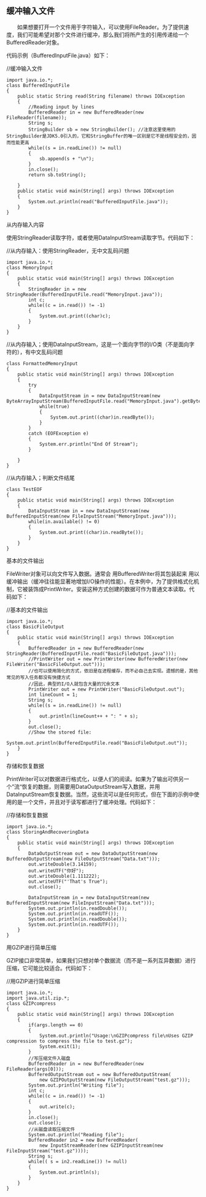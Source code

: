 ## 缓冲输入文件

&emsp;&emsp;如果想要打开一个文件用于字符输入，可以使用FileReader。为了提供速度，我们可能希望对那个文件进行缓冲，那么我们将所产生的引用传递给一个BufferedReader对象。

代码示例（BufferedInputFile.java）如下：

//缓冲输入文件
```
import java.io.*;
class BufferedInputFile
{
	public static String read(String filename) throws IOException
	{
		//Reading input by lines
		BufferedReader in = new BufferedReader(new FileReader(filename));
		String s;
		StringBuilder sb = new StringBuilder(); //注意这里使用的StringBuilder是JDK5.0引入的，它和StringBuffer的唯一区别是它不是线程安全的，因而性能更高
		while((s = in.readLine()) != null)
		{
			sb.append(s + "\n");
		}
		in.close();
		return sb.toString();
 
	}
	public static void main(String[] args) throws IOException
	{
		System.out.println(read("BufferedInputFile.java"));
	}
}
```

从内存输入内容


使用StringReader读取字符，或者使用DataInputStream读取字节。代码如下：

//从内存输入：使用StringReader，无中文乱码问题
```
import java.io.*;
class MemoryInput
{
	public static void main(String[] args) throws IOException
	{
		StringReader in = new StringReader(BufferedInputFile.read("MemoryInput.java"));
		int c;
		while((c = in.read()) != -1)
		{
			System.out.print((char)c);
		}
	}
}
```
//从内存输入；使用DataInputStream，这是一个面向字节的I/O类（不是面向字符的），有中文乱码问题
```
class FormattedMemoryInput
{
	public static void main(String[] args) throws IOException
	{
		try
		{
			DataInputStream in = new DataInputStream(new ByteArrayInputStream(BufferedInputFile.read("MemoryInput.java").getBytes()));
			while(true)
			{
				System.out.print((char)in.readByte());
			}			
		}
		catch (EOFException e)
		{
			System.err.println("End Of Stream");
		}
 
	}
}
```
//从内存输入；判断文件结尾
```
class TestEOF
{
	public static void main(String[] args) throws IOException
	{
		DataInputStream in = new DataInputStream(new BufferedInputStream(new FileInputStream("MemoryInput.java")));
		while(in.available() != 0)
		{
			System.out.print((char)in.readByte());
		}
	}
}
```
基本的文件输出


FileWriter对象可以向文件写入数据。通常会 用BufferedWriter将其包装起来 用以缓冲输出（缓冲往往能显著地增加I/O操作的性能）。在本例中，为了提供格式化机制，它被装饰成PrintWriter。安装这种方式创建的数据可作为普通文本读取。代码如下：

//基本的文件输出
```
import java.io.*;
class BasicFileOutput
{
	public static void main(String[] args) throws IOException
	{
		BufferedReader in = new BufferedReader(new StringReader(BufferedInputFile.read("BasicFileOutput.java")));
		//PrintWriter out = new PrintWriter(new BufferedWriter(new FileWriter("BasicFileOutput.out")));
		//也可以使用简化的方式，依旧是在进程缓存，而不必自己去实现。遗憾的是，其他常见的写入任务都没有快捷方式
		//因此，典型的I/O人就包含大量的冗余文本
		PrintWriter out = new PrintWriter("BasicFileOutput.out");
		int lineCount = 1;
		String s;
		while((s = in.readLine()) != null)
		{
			out.println(lineCount++ + ": " + s);
		}
		out.close();
		//Show the stored file:
		System.out.println(BufferedInputFile.read("BasicFileOutput.out"));
	}
}
```
存储和恢复数据


PrintWriter可以对数据进行格式化，以便人们的阅读。如果为了输出可供另一个”流“恢复的数据，则需要用DataOutputStream写入数据，并用DataInputStream恢复数据。当然，这些流可以是任何形式，但在下面的示例中使用的是一个文件，并且对于读写都进行了缓冲处理。代码如下：

//存储和恢复数据
```
import java.io.*;
class StoringAndRecoveringData
{
	public static void main(String[] args) throws IOException
	{
		DataOutputStream out = new DataOutputStream(new BufferedOutputStream(new FileOutputStream("Data.txt")));
		out.writeDouble(3.14159);
		out.writeUTF("你好");
		out.writeDouble(1.111222);
		out.writeUTF("'That's True");
		out.close();
 
		DataInputStream in = new DataInputStream(new BufferedInputStream(new FileInputStream("Data.txt")));
		System.out.println(in.readDouble());
		System.out.println(in.readUTF());
		System.out.println(in.readDouble());
		System.out.println(in.readUTF());
	}
}
```
用GZIP进行简单压缩


GZIP接口非常简单，如果我们只想对单个数据流（而不是一系列互异数据）进行压缩，它可能比较适合。代码如下： 

//用GZIP进行简单压缩
```
import java.io.*;
import java.util.zip.*;
class GZIPcompress
{
	public static void main(String[] args) throws IOException
	{
		if(args.length == 0)
		{
			System.out.println("Usage:\nGZIPcompress file\nUses GZIP compression to compress the file to test.gz");
			System.exit(1);
		}
		//写压缩文件入磁盘
		BufferedReader in = new BufferedReader(new FileReader(args[0]));
		BufferedOutputStream out = new BufferedOutputStream(
			new GZIPOutputStream(new FileOutputStream("test.gz")));
		System.out.println("Writing file");
		int c;
		while((c = in.read()) != -1)
		{
			out.write(c);
		}
		in.close();
		out.close();
		//从磁盘读取压缩文件
		System.out.println("Reading file");
		BufferedReader in2 = new BufferedReader(
			new InputStreamReader(new GZIPInputStream(new FileInputStream("test.gz"))));
		String s;
		while(( s = in2.readLine()) != null)
		{
			System.out.println(s);
		}
	}
}
```

